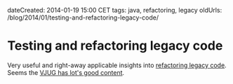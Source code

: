 dateCreated: 2014-01-19 15:00 CET
tags: java, refactoring, legacy
oldUrls: /blog/2014/01/testing-and-refactoring-legacy-code/

# Testing and refactoring legacy code

Very useful and right-away applicable insights 
into [refactoring legacy code](http://virtualjug.com/testing-and-refactoring-legacy-code/).
Seems the [VJUG has lot's good content](http://virtualjug.com/all-posts/).

